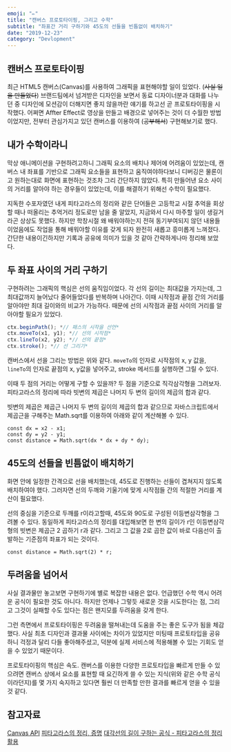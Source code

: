 ```yaml
---
emoji: "✏️"
title: "캔버스 프로토타이핑, 그리고 수학"
subtitle: "좌표간 거리 구하기와 45도의 선들을 빈틈없이 배치하기"
date: "2019-12-23"
category: "Devlopment"
---
```


## 캔버스 프로토타이핑
최근 HTML5 캔버스(Canvas)를 사용하여 그래픽을 표현해야할 일이 있었다. (~~사실 일을 만들었다~~) 브랜드팀에서 넘겨받은 디자인을 보면서 동료 디자이너분과 대화를 나누던 중 디자인에 모션감이 더해지면 좋지 않을까란 얘기를 하고선 곧 프로토타이핑을 시작했다. 어쩌면 Affter Effect로 영상을 만들고 배경으로 넣어주는 것이 더 수월한 방법이었지만, 전부터 관심가지고 있던 캔버스를 이용하여 (~~공부해서~~) 구현해보기로 했다.

## 내가 수학이라니
막상 애니메이션을 구현하려고하니 그래픽 요소의 배치나 제어에 어려움이 있었는데, 캔버스 내 좌표를 기반으로 그래픽 요소들을 표현하고 움직여야하다보니 디버깅은 물론이고 원하는대로 화면에 표현하는 것조차 그리 간단하지 않았다. 특히 만들어낸 요소 사이의 거리를 알아야 하는 경우들이 있었는데, 이를 해결하기 위해선 수학이 필요했다.

지독한 수포자였던 내게 피타고라스의 정리와 같은 단어들은 고등학교 시절 추억을 회상할 때나 떠올리는 추억거리 정도로만 남을 줄 알았지, 지금와서 다시 마주할 일이 생길거라곤 상상도 못했다. 하지만 학창시절 왜 배워야하는지 전혀 동기부여되지 않던 내용들이었음에도 작업을 통해 배워야할 이유를 갖게 되자 완전히 새롭고 흥미롭게 느껴졌다. 간단한 내용이긴하지만 기록과 공유에 의미가 있을 것 같아 간략하게나마 정리해 보았다.

## 두 좌표 사이의 거리 구하기
구현하려는 그래픽의 핵심은 선의 움직임이었다. 각 선의 길이는 최대값을 가지는데, 그 최대값까지 늘어났다 줄어들었다를 반복하며 나아간다. 이때 시작점과 끝점 간의 거리를 알아야만 최대 길이와의 비교가 가능하다. 때문에 선의 시작점과 끝점 사이의 거리를 알아야할 필요가 있었다.

```javascript
ctx.beginPath(); *// 패스의 시작을 선언*
ctx.moveTo(x1, y1); *// 선의 시작점*
ctx.lineTo(x2, y2); *// 선의 끝점*
ctx.stroke(); *// 선 그리기*
```

캔버스에서 선을 그리는 방법은 위와 같다. `moveTo`의 인자로 시작점의 x, y 값을, `lineTo`의 인자로 끝점의 x, y값을 넣어주고, stroke 메서드를 실행하면 그릴 수 있다.

이때 두 점의 거리는 어떻게 구할 수 있을까? 두 점을 기준으로 직각삼각형을 그려보자. 피타고라스의 정리에 따라 빗변의 제곱은 나머지 두 변의 길이의 제곱의 합과 같다.

빗변의 제곱은 제곱근 나머지 두 변의 길이의 제곱의 합과 같으므로 자바스크립트에서 제곱근을 구해주는 Math.sqrt를 이용하여 아래와 같이 계산해볼 수 있다.

```
const dx = x2 - x1;
const dy = y2 - y1;
const distance = Math.sqrt(dx * dx + dy * dy);
```

## 45도의 선들을 빈틈없이 배치하기

화면 안에 일정한 간격으로 선을 배치했는데, 45도로 진행하는 선들이 겹쳐지지 않도록 배치하여야 했다. 그러자면 선의 두깨와 기울기에 맞게 시작점들 간의 적절한 거리를 계산이 필요했다.

선의 중심을 기준으로 두깨를 r이라고할때, 45도와 90도로 구성된 이등변삼각형을 그려볼 수 있다. 동일하게 피타고라스의 정리를 대입해보면 한 변의 길이가 r인 이등변삼각형의 빗변은 제곱근 2 곱하기 r과 같다. 그리고 그 값을 2로 곱한 값이 바로 다음선이 출발하는 기준점의 좌표가 되는 것이다.

```
const distance = Math.sqrt(2) * r;
```

## 두려움을 넘어서
사실 결과물만 놓고보면 구현하기에 별로 복잡한 내용은 없다. 언급했던 수학 역시 어려운 공식이 필요한 것도 아니다. 하지만 언제나 그렇듯 새로운 것을 시도한다는 점, 그리고 그것이 실패할 수도 있다는 점은 왠지모를 두려움을 갖게 한다.

그런 측면에서 프로토타이핑은 두려움을 떨쳐내는데 도움을 주는 좋은 도구가 됨을 체감했다. 사실 최초 디자인과 결과물 사이에는 차이가 있었지만 미팅때 프로토타입을 공유하니 걱정과 달리 다들 좋아해주셨고, 덕분에 실제 서비스에 적용해볼 수 있는 기회도 얻을 수 있었기 때문이다.

프로토타이핑의 핵심은 속도. 캔버스를 이용한 다양한 프로토타입을 빠르게 만들 수 있으려면 캔버스 상에서 요소를 표현할 때 요긴하게 쓸 수 있는 지식(위와 같은 수학 공식이라던지)를 몇 가지 숙지하고 있다면 훨씬 더 만족할 만한 결과를 빠르게 얻을 수 있을 것 같다.

## 참고자료
[Canvas API](https://developer.mozilla.org/ko/docs/Web/HTML/Canvas)
[피타고라스의 정리, 증명](https://mathbang.net/130)
[대각선의 길이 구하는 공식 - 피타고라스의 정리 활용](https://mathbang.net/135)